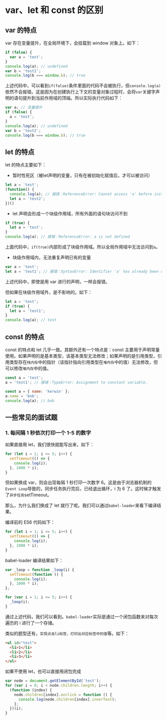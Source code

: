 # var、let 和 const 的区别

## var 的特点

var 存在变量提升，在全局环境下，会挂载到 window 对象上。如下：

```js
if (false) {
  var a = 'test';
}
console.log(a); // undefined
var b = 'test2';
console.log(b === window.b); // true
```

上述代码中，可以看到`if(false)`条件里面的代码不会被执行，但`console.log(a)`依然不会报错。这是因为在创建执行上下文的变量对象过程时，会将`var`关键字声明的语句提升到当前作用域的顶端。所以实际执行代码如下：

```js
var a; // 变量提升
if (false) {
  a = 'test';
}
console.log(a); // undefined
var b = 'test2';
console.log(b === window.b); // true
```

## let 的特点

let 的特点主要如下：

- 暂时性死区（被let声明的变量，只有在被初始化赋值后，才可以被访问）

```js
let a = 'test';
(function() {
  console.log(a); // 报错：ReferenceError: Cannot access 'a' before initialization
  let a = 'test2';
})()
```

- let 声明会形成一个块级作用域，所有外面的语句块访问不到

```js
if (true) {
  let a = 'test';
}
console.log(a); // 报错：ReferenceError: a is not defined
```

上面代码中，`if(true)`内部形成了块级作用域。所以全局作用域中无法访问到`a`。

- 块级作用域内，无法重复声明已有的变量

```js
var a = 'test';
let a = 'test1'; // 报错：SyntaxError: Identifier 'a' has already been declared
```

上述代码中，即使是用 var 进行的声明，一样会报错。

但如果在块级作用域外，是不影响的。如下：

```js
let a = 'test';
if (true) {
  let a = 'test1';
}
console.log(a); // test
```

## const 的特点

const 的特点和 let 几乎一致。其额外还有一个特点是：const 主要用于声明常量使用。如果声明的是基本类型，该基本类型无法修改；如果声明的是引用类型，引用类型存在`栈内存`中的指针（该指针指向引用类型在`堆内存`中的值）无法修改，但可以修改`堆内存`中的值。

```js
const a = 'test';
a = 'test1'; // 报错：TypeError: Assignment to constant variable.
```

```js
const a = { name: 'kerwin' };
a.name = 'bob';
console.log(a); // bob
```

## 一些常见的面试题

### 1. 每间隔 1 秒依次打印一个 1-5 的数字

如果直接用 let，我们很快就能写出来，如下：

```js
for (let i = 1; i <= 5; i++) {
  setTimeout(() => {
    console.log(i);
  }, 1000 * i);
}
```

但如果换成 var，则会出现每隔 1 秒打印一次数字 6。这是由于浏览器机制的`Event Loop`导致的，同步任务执行完后，已经退出循环，i 为 6 了。这时候才触发了`异步任务`setTimeout。

那么，为什么我们换成了 let 就行了呢。我们可以通过`babel-loader`来看下编译结果。

编译前的 ES6 代码如下：

```js
for (let i = 1; i <= 5; i++) {
  setTimeout(() => {
    console.log(i);
  }, 1000 * i);
}
```

babel-loader 编译结果如下：

```js
var _loop = function _loop(i) {
  setTimeout(function () {
    console.log(i);
  }, 1000 * i);
};

for (var i = 1; i <= 5; i++) {
  _loop(i);
}
```

通过上述代码，我们可以看到。`babel-loader`实际是通过一个闭包函数来对每次遍历的 i 进行了一个存储。

类似的题型还有，`实现点击li标签，打印出对应标签中的值`等。如下：

```html
<ul id="test">
  <li>1</li>
  <li>2</li>
  <li>3</li>
</ul>
```

如果不使用 let，也可以直接用闭包完成

```js
var node = document.getElementById('test');
for (var i = 0; i < node.children.length; i++) {
  (function (index) {
    node.children[index].onclick = function () {
      console.log(node.children[index].innerText);
    };
  })(i);
}
```
